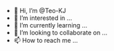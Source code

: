 - 👋 Hi, I’m @Teo-KJ
- 👀 I’m interested in ...
- 🌱 I’m currently learning ...
- 💞️ I’m looking to collaborate on ...
- 📫 How to reach me ...

<!---
Teo-KJ/Teo-KJ is a ✨ special ✨ repository because its `README.md` (this file) appears on your GitHub profile.
You can click the Preview link to take a look at your changes.
--->
